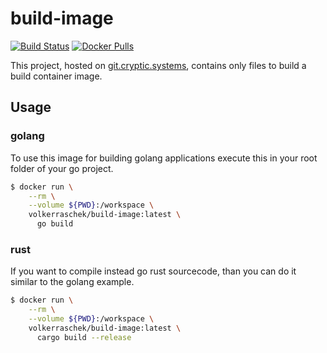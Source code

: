 # build-image

[![Build Status](https://drone.cryptic.systems/api/badges/volker.raschek/build-image/status.svg)](https://drone.cryptic.systems/volker.raschek/build-image)
[![Docker Pulls](https://img.shields.io/docker/pulls/volkerraschek/build-image)](https://hub.docker.com/r/volkerraschek/build-image)

This project, hosted on
[git.cryptic.systems](https://git.cryptic.systems/volker.raschek/build-image),
contains only files to build a build container image.

## Usage

### golang

To use this image for building golang applications execute this in your root
folder of your go project.

```bash
$ docker run \
    --rm \
    --volume ${PWD}:/workspace \
    volkerraschek/build-image:latest \
      go build
```

### rust

If you want to compile instead go rust sourcecode, than you can do it similar to
the golang example.

```bash
$ docker run \
    --rm \
    --volume ${PWD}:/workspace \
    volkerraschek/build-image:latest \
      cargo build --release
```

